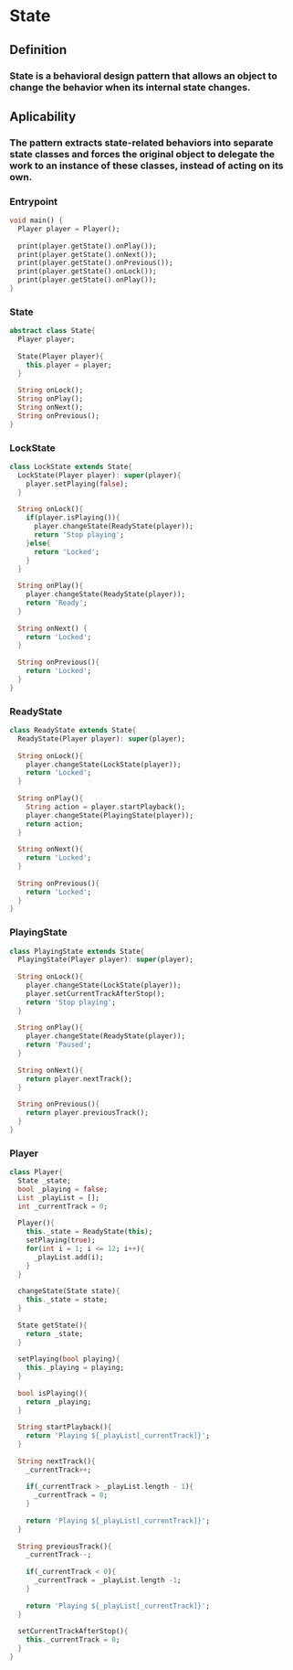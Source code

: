 # State

## Definition
### State is a behavioral design pattern that allows an object to change the behavior when its internal state changes.

## Aplicability
### The pattern extracts state-related behaviors into separate state classes and forces the original object to delegate the work to an instance of these classes, instead of acting on its own.

### Entrypoint
```dart
void main() {
  Player player = Player();
  
  print(player.getState().onPlay());
  print(player.getState().onNext());
  print(player.getState().onPrevious());
  print(player.getState().onLock());
  print(player.getState().onPlay());
}
```

### State
```dart
abstract class State{
  Player player;
  
  State(Player player){
    this.player = player;
  }
  
  String onLock();
  String onPlay();
  String onNext();
  String onPrevious();
}
```

### LockState
```dart
class LockState extends State{
  LockState(Player player): super(player){
    player.setPlaying(false);
  }
  
  String onLock(){
    if(player.isPlaying()){
      player.changeState(ReadyState(player));
      return 'Stop playing';
    }else{
      return 'Locked';
    }
  }
  
  String onPlay(){
    player.changeState(ReadyState(player));
    return 'Ready';
  }
  
  String onNext() {
    return 'Locked';
  }
  
  String onPrevious(){
    return 'Locked';
  }
}
```

### ReadyState
```dart
class ReadyState extends State{
  ReadyState(Player player): super(player);
  
  String onLock(){
    player.changeState(LockState(player));
    return 'Locked';
  }
  
  String onPlay(){
    String action = player.startPlayback();
    player.changeState(PlayingState(player));
    return action;
  }
  
  String onNext(){
    return 'Locked';
  }
  
  String onPrevious(){
    return 'Locked';
  }
}
```

### PlayingState
```dart
class PlayingState extends State{
  PlayingState(Player player): super(player);
  
  String onLock(){
    player.changeState(LockState(player));
    player.setCurrentTrackAfterStop();
    return 'Stop playing';
  }
  
  String onPlay(){
    player.changeState(ReadyState(player));
    return 'Paused';
  }
  
  String onNext(){
    return player.nextTrack();
  }
  
  String onPrevious(){
    return player.previousTrack();
  }
}
```

### Player
```dart
class Player{
  State _state;
  bool _playing = false;
  List _playList = [];
  int _currentTrack = 0;
  
  Player(){
    this._state = ReadyState(this);
    setPlaying(true);
    for(int i = 1; i <= 12; i++){
      _playList.add(i);
    }
  }
  
  changeState(State state){
    this._state = state;
  }
  
  State getState(){
    return _state;
  }
  
  setPlaying(bool playing){
    this._playing = playing;
  }
  
  bool isPlaying(){
    return _playing;
  }
  
  String startPlayback(){
    return 'Playing ${_playList[_currentTrack]}';
  }
  
  String nextTrack(){
    _currentTrack++;
    
    if(_currentTrack > _playList.length - 1){
      _currentTrack = 0;
    }
    
    return 'Playing ${_playList[_currentTrack]}';
  }
  
  String previousTrack(){
    _currentTrack--;
    
    if(_currentTrack < 0){
      _currentTrack = _playList.length -1;
    }
    
    return 'Playing ${_playList[_currentTrack]}';
  }
  
  setCurrentTrackAfterStop(){
    this._currentTrack = 0;
  }
}
```

